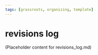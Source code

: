 ```yaml
---
tags: [grassroots, organizing, template]
---
```


# revisions log

(Placeholder content for revisions_log.md)
